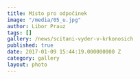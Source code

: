 ```yaml
---
title: Místo pro odpočinek
image: "/media/05_u.jpg"
author: Libor Prauz
tags: []
gallery: /news/scitani-vyder-v-krkonosich
published: true
date: 2017-01-09 15:44:19.000000000 Z
category: gallery
layout: photo
---
```

